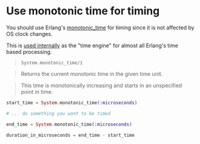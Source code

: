 # Use monotonic time for timing

You should use Erlang's [monotonic_time](http://erlang.org/doc/man/erlang.html#monotonic_time-0) for timing since it is not affected by OS clock changes.

This is [used internally](http://erlang.org/doc/apps/erts/time_correction.html#Erlang_Monotonic_Time) as the "time engine" for almost all Erlang's time based processing.

 > `System.monotonic_time/1`

 > Returns the current monotonic time in the given time unit.

 > This time is monotonically increasing and starts in an unspecified point in time.

```elixir
start_time = System.monotonic_time(:microseconds)

# ... do something you want to be timed

end_time = System.monotonic_time(:microseconds)

duration_in_microseconds = end_time - start_time
```
